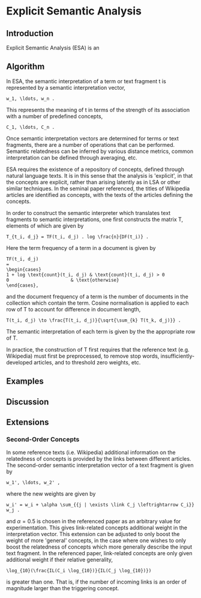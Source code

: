 # Explicit Semantic Analysis

## Introduction

Explicit Semantic Analysis (ESA) is an

## Algorithm

In ESA, the semantic interpretation of a term or text fragment t is represented by a
semantic interpretation vector,

    w_1, \ldots, w_n .

This represents the meaning of t in terms of the strength of its association
with a number of predefined concepts,

    C_1, \ldots, C_n .

Once semantic interpretation vectors are determined for terms or text fragments,
there are a number of operations that can be performed.
Semantic relatedness can be inferred by various distance metrics, common
interpretation can be defined through averaging, etc.

ESA requires the existence of a repository of concepts, defined through natural
language texts.
It is in this sense that the analysis is 'explicit', in that the concepts are explicit,
rather than arising latently as in LSA or other similar techniques.
In the seminal paper referenced, the titles of Wikipedia articles
are identified as concepts, with the texts of the articles defining the concepts.

In order to construct the semantic interpreter which translates text fragments
to semantic interpretations, one first constructs the matrix T, elements of
which are given by

    T_{t_i, d_j} = TF(t_i, d_j) . log \frac{n}{DF(t_i)} .

Here the term frequency of a term in a document is given by

    TF(t_i, d_j)
    =
    \begin{cases}
    1 + log \text{count}(t_i, d_j) & \text{count}(t_i, d_j) > 0
    0                       & \text{otherwise}
    \end{cases},

and the document frequency of a term is the number of documents in the collection
which contain the term.
Cosine normalisation is applied to each row of T to account for difference in document length,

    T(t_i, d_j) \to \frac{T(t_i, d_j)}{\sqrt{\sum_{k} T(t_k, d_j)}} .

The semantic interpretation of each term is given by the the appropriate row of T.

In practice, the construction of T first requires that the reference text (e.g. Wikipedia)
must first be preprocessed, to remove stop words, insufficiently-developed articles,
and to threshold zero weights, etc.

## Examples

## Discussion

## Extensions

### Second-Order Concepts

In some reference texts (i.e. Wikipedia) additional information on the relatedness
of concepts is provided by the links between different articles.
The second-order semantic interpretation vector of a text fragment is given by

    w_1', \ldots, w_2' ,

where the new weights are given by

    w_i' = w_i + \alpha \sum_{{j | \exists \link C_j \leftrightarrow C_i}} w_j .

and $\alpha = 0.5$ is chosen in the referenced paper as an arbitrary value for experimentation.
This gives link-related concepts additional weight in the interpretation vector.
This extension can be adjusted to only boost the weight of more 'general' concepts,
in the case where one wishes to only boost the relatedness of concepts
which more generally describe the input text fragment.
In the referenced paper, link-related concepts are only given additional weight
if their relative generality,

    \log_{10}(\frac{IL(C_i \log_{10})}{IL(C_j \log_{10})})

is greater than one. That is, if the number of incoming links is an order of magnitude
larger than the triggering concept.
